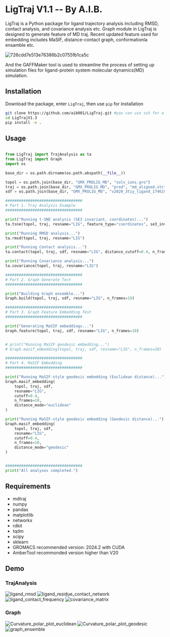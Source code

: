# LigTraj V1.1 -- By A.I.B.

LigTraj is a Python package for ligand trajectory analysis including RMSD, contact analysis, and covariance analysis etc. Graph module in LigTraj is designed to generate feature of MD traj. Recent updated feature used for embedding includes MaSIF, distance-contact graph, conformationla ensamble etc. 

![726cdd7e513e76386b2c0755fb1ca5c](https://github.com/user-attachments/assets/3a7103c1-4e40-4498-82a1-d6a325c00f18)


And the GAFFMaker tool is used to streamline the process of setting up simulation files for ligand-protein system molecular dynamics(MD) simulation.

## Installation
Download the package, enter `LigTraj`, then use `pip` for installation
```bash
git clone https://github.com/aib001/LigTraj.git #you can use ssh for a quicker fetch
cd LigTrajV1.3
pip install -e .
```

## Usage

```python

from LigTraj import TrajAnalysis as ta
from LigTraj import Graph
import os

base_dir = os.path.dirname(os.path.abspath(__file__))

topol = os.path.join(base_dir, "GMX_PROLIG_MD", "solv_ions.gro")
traj = os.path.join(base_dir, "GMX_PROLIG_MD", "prod", "md_aligned.xtc")
sdf = os.path.join(base_dir, "GMX_PROLIG_MD", "v2020_3tiy_ligand_1746191494002.sdf")

##################################
# Part 1. Traj Analysis Example
##################################

print("Running t-SNE analysis (SE3 invariant, coordinates)...")
ta.tsne(topol, traj, resname="LIG", feature_type="coordinates", se3_invariant=True)

print("Running RMSD analysis...")
ta.rmsd(topol, traj, resname="LIG")

print("Running Contact analysis...")
ta.contact(topol, traj, sdf, resname="LIG", distance_cutoff=0.4, n_frames=50)

print("Running Covariance analysis...")
ta.covariance(topol, traj, resname="LIG")

##################################
# Part 2. Graph Generate Test
##################################

print("Building Graph ensemble...")
Graph.build(topol, traj, sdf, resname="LIG", n_frames=10)

##################################
# Part 3. Graph Feature Embedding Test 
##################################

print("Generating MaSIF embeddings...")
Graph.feature(topol, traj, sdf, resname="LIG", n_frames=10)


# print("Running MaSIF geodesic embedding...")
# Graph.masif_embedding(topol, traj, sdf, resname="LIG", n_frames=20)

##################################
# Part 4. MaSIF Embedding
##################################

print("Running MaSIF-style geodesic embedding (Euclidean distance)...")
Graph.masif_embedding(
    topol, traj, sdf,
    resname="LIG",
    cutoff=0.4,
    n_frames=10,
    distance_mode="euclidean"
)

print("Running MaSIF-style geodesic embedding (Geodesic distance)...")
Graph.masif_embedding(
    topol, traj, sdf,
    resname="LIG",
    cutoff=0.4,
    n_frames=10,
    distance_mode="geodesic"
)


##################################
print("All analyses completed.")

```

## Requirements
- mdtraj
- numpy
- pandas
- matplotlib
- networkx
- rdkit
- tqdm
- scipy
- sklearn
- GROMACS recommended version: 2024.2 with CUDA
- AmberTool recommonded version higher than V20

## Demo
### TrajAnalysis
![ligand_rmsd](https://github.com/user-attachments/assets/d5999e30-b60f-492c-8cf8-27ac240bcecc)
![ligand_residue_contact_network](https://github.com/user-attachments/assets/0d3cec58-48da-474c-9ccc-4673dc5a3d09)
![ligand_contact_frequency](https://github.com/user-attachments/assets/a3117df8-312c-48bb-ac1a-0d8c6227f467)
![covariance_matrix](https://github.com/user-attachments/assets/c7999b11-0992-4ca7-b5f6-9fa410313e31)
### Graph
![Curvature_polar_plot_euclidean](https://github.com/user-attachments/assets/4fbb31d2-5909-41be-ba29-73a95af95236)
![Curvature_polar_plot_geodesic](https://github.com/user-attachments/assets/2b67f1e2-f635-44f2-ae48-7c77103aaefa)
![graph_ensemble](https://github.com/user-attachments/assets/c55306dc-2c57-4ea3-9e1f-b8d525763867)



